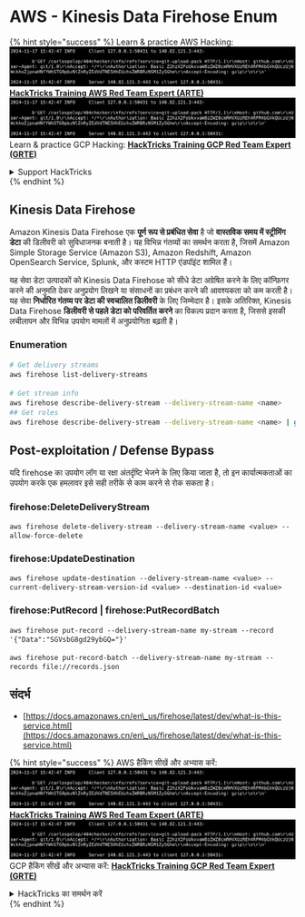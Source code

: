 # AWS - Kinesis Data Firehose Enum

{% hint style="success" %}
Learn & practice AWS Hacking:<img src="../../../.gitbook/assets/image (1).png" alt="" data-size="line">[**HackTricks Training AWS Red Team Expert (ARTE)**](https://training.hacktricks.xyz/courses/arte)<img src="../../../.gitbook/assets/image (1).png" alt="" data-size="line">\
Learn & practice GCP Hacking: <img src="../../../.gitbook/assets/image (2).png" alt="" data-size="line">[**HackTricks Training GCP Red Team Expert (GRTE)**<img src="../../../.gitbook/assets/image (2).png" alt="" data-size="line">](https://training.hacktricks.xyz/courses/grte)

<details>

<summary>Support HackTricks</summary>

* Check the [**subscription plans**](https://github.com/sponsors/carlospolop)!
* **Join the** 💬 [**Discord group**](https://discord.gg/hRep4RUj7f) or the [**telegram group**](https://t.me/peass) or **follow** us on **Twitter** 🐦 [**@hacktricks\_live**](https://twitter.com/hacktricks\_live)**.**
* **Share hacking tricks by submitting PRs to the** [**HackTricks**](https://github.com/carlospolop/hacktricks) and [**HackTricks Cloud**](https://github.com/carlospolop/hacktricks-cloud) github repos.

</details>
{% endhint %}

## Kinesis Data Firehose

Amazon Kinesis Data Firehose एक **पूर्ण रूप से प्रबंधित सेवा** है जो **वास्तविक समय में स्ट्रीमिंग डेटा** की डिलीवरी को सुविधाजनक बनाती है। यह विभिन्न गंतव्यों का समर्थन करता है, जिसमें Amazon Simple Storage Service (Amazon S3), Amazon Redshift, Amazon OpenSearch Service, Splunk, और कस्टम HTTP एंडपॉइंट शामिल हैं।

यह सेवा डेटा उत्पादकों को Kinesis Data Firehose को सीधे डेटा अग्रेषित करने के लिए कॉन्फ़िगर करने की अनुमति देकर अनुप्रयोग लिखने या संसाधनों का प्रबंधन करने की आवश्यकता को कम करती है। यह सेवा **निर्धारित गंतव्य पर डेटा की स्वचालित डिलीवरी** के लिए जिम्मेदार है। इसके अतिरिक्त, Kinesis Data Firehose **डिलीवरी से पहले डेटा को परिवर्तित करने** का विकल्प प्रदान करता है, जिससे इसकी लचीलापन और विभिन्न उपयोग मामलों में अनुप्रयोगिता बढ़ती है।

### Enumeration
```bash
# Get delivery streams
aws firehose list-delivery-streams

# Get stream info
aws firehose describe-delivery-stream --delivery-stream-name <name>
## Get roles
aws firehose describe-delivery-stream --delivery-stream-name <name> | grep -i RoleARN
```
## Post-exploitation / Defense Bypass

यदि firehose का उपयोग लॉग या रक्षा अंतर्दृष्टि भेजने के लिए किया जाता है, तो इन कार्यात्मकताओं का उपयोग करके एक हमलावर इसे सही तरीके से काम करने से रोक सकता है।

### firehose:DeleteDeliveryStream
```
aws firehose delete-delivery-stream --delivery-stream-name <value> --allow-force-delete
```
### firehose:UpdateDestination
```
aws firehose update-destination --delivery-stream-name <value> --current-delivery-stream-version-id <value> --destination-id <value>
```
### firehose:PutRecord | firehose:PutRecordBatch
```
aws firehose put-record --delivery-stream-name my-stream --record '{"Data":"SGVsbG8gd29ybGQ="}'

aws firehose put-record-batch --delivery-stream-name my-stream --records file://records.json
```
## संदर्भ

* [https://docs.amazonaws.cn/en\_us/firehose/latest/dev/what-is-this-service.html](https://docs.amazonaws.cn/en\_us/firehose/latest/dev/what-is-this-service.html)

{% hint style="success" %}
AWS हैकिंग सीखें और अभ्यास करें:<img src="../../../.gitbook/assets/image (1).png" alt="" data-size="line">[**HackTricks Training AWS Red Team Expert (ARTE)**](https://training.hacktricks.xyz/courses/arte)<img src="../../../.gitbook/assets/image (1).png" alt="" data-size="line">\
GCP हैकिंग सीखें और अभ्यास करें: <img src="../../../.gitbook/assets/image (2).png" alt="" data-size="line">[**HackTricks Training GCP Red Team Expert (GRTE)**<img src="../../../.gitbook/assets/image (2).png" alt="" data-size="line">](https://training.hacktricks.xyz/courses/grte)

<details>

<summary>HackTricks का समर्थन करें</summary>

* [**सदस्यता योजनाएँ**](https://github.com/sponsors/carlospolop) देखें!
* **हमारे** 💬 [**Discord समूह**](https://discord.gg/hRep4RUj7f) या [**telegram समूह**](https://t.me/peass) में शामिल हों या **Twitter** 🐦 पर हमें **फॉलो** करें [**@hacktricks\_live**](https://twitter.com/hacktricks\_live)**.**
* **हैकिंग ट्रिक्स साझा करें और** [**HackTricks**](https://github.com/carlospolop/hacktricks) और [**HackTricks Cloud**](https://github.com/carlospolop/hacktricks-cloud) गिटहब रिपोजिटरी में PR सबमिट करें।

</details>
{% endhint %}
